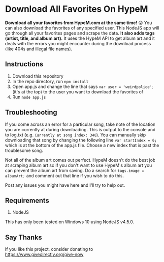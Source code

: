 # Download All Favorites On HypeM
**Download all your favorites from HypeM.com at the same time!** :stuck_out_tongue_winking_eye: You can also download the favorites of any specified user. This NodeJS app will go through all your favorites pages and scrape the data. **It also adds tags (artist, title, and album art).** It uses the HypeM API to get album art and it deals with the errors you might encounter during the download process (like 404s and illegal file names).

## Instructions
1. Download this repository
2. In the repo directory, run `npm install`
3. Open app.js and change the line that says `var user = 'weirdpolice';` (it's at the top) to the user you want to download the favorites of
4. Run `node app.js`

## Troubleshooting
If you come across an error for a particular song, take note of the location you are currently at during downloading. This is output to the console and to log.txt (e.g. `Currently at song index: 340`). You can manually skip downloading that song by changing the following line `var startIndex = 0;` which is at the bottom of the app.js file. Choose a new index that is past the troublesome song.

Not all of the album art comes out perfect. HypeM doesn't do the best job at scraping album art so if you don't want to use HypeM's album art you can prevent the album art from saving. Do a search for `tags.image = albumArt;` and comment out that line if you wish to do this.

Post any issues you might have here and I'll try to help out.

## Requirements
1. NodeJS

This has only been tested on Windows 10 using NodeJS v4.5.0.

## Say Thanks
If you like this project, consider donating to https://www.givedirectly.org/give-now
